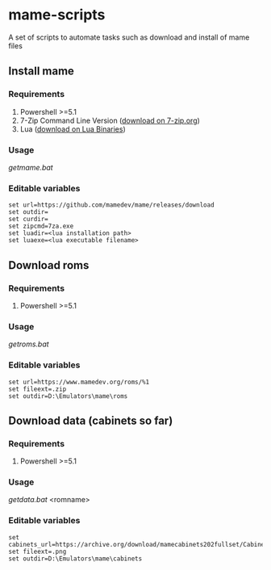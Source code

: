 # mame-scripts
A set of scripts to automate tasks such as download and install of mame files

## Install mame

### Requirements

1. Powershell >=5.1
2. 7-Zip Command Line Version ([download on 7-zip.org](https://www.7-zip.org/download.html))
3. Lua ([download on Lua Binaries](https://sourceforge.net/projects/luabinaries/))

### Usage

_getmame.bat_ <version>

### Editable variables

```  
set url=https://github.com/mamedev/mame/releases/download
set outdir=
set curdir=
set zipcmd=7za.exe
set luadir=<lua installation path>
set luaexe=<lua executable filename>
```
  
## Download roms
  
### Requirements

1. Powershell >=5.1
  
### Usage

_getroms.bat_ <romname>
  
### Editable variables

```
set url=https://www.mamedev.org/roms/%1
set fileext=.zip
set outdir=D:\Emulators\mame\roms
```  
  
## Download data (cabinets so far)

### Requirements

1. Powershell >=5.1
  
### Usage

_getdata.bat_ \<romname\>
  
### Editable variables

```
set cabinets_url=https://archive.org/download/mamecabinets202fullset/Cabinets.zip/Cabinets%%2F
set fileext=.png
set outdir=D:\Emulators\mame\cabinets
```
  
